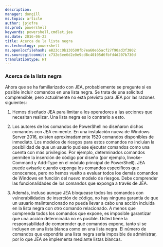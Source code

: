 ```yaml
---
description: 
manager: dongill
ms.topic: article
author: jpjofre
ms.prod: powershell
keywords: powershell,cmdlet,jea
ms.date: 2016-06-22
title: Acerca de la lista negra
ms.technology: powershell
ms.openlocfilehash: e823cc0b130500fb7ea60e65acf27f90ad3f3802
ms.sourcegitcommit: c732e3ee6d2e0e9cd8c40105d6fbfd4d207b730d
translationtype: HT
---
```

### <a name="on-blacklisting"></a>Acerca de la lista negra
Ahora que se ha familiarizado con JEA, probablemente se pregunte si es posible incluir comandos en una lista negra.
Se trata de una solicitud comprensible, pero actualmente no está previsto para JEA por las razones siguientes:

1.  Hemos diseñado JEA para limitar a los operadores a las acciones que necesitan realizar.
Una lista negra es lo contrario a esto.

2.  Los autores de los comandos de PowerShell no diseñaron dichos comandos con JEA en mente.
En una instalación nueva de Windows Server 2016, existen aproximadamente 1520 comandos disponibles de inmediato.
Los modelos de riesgos para estos comandos no incluían la posibilidad de que un usuario pudiese ejecutar comandos como una cuenta con más privilegios.
Por ejemplo, determinados comandos permiten la inserción de código por diseño (por ejemplo, Invoke-Command y Add-Type en el módulo principal de PowerShell).
JEA puede avisarle cuando exponga los comandos específicos que conocemos, pero no hemos vuelto a evaluar todos los demás comandos de Windows en función del nuevo modelo de riesgos.
Debe comprender las funcionalidades de los comandos que exponga a través de JEA.  

3.  Además, incluso aunque JEA bloquease todos los comandos con vulnerabilidades de inserción de código, no hay ninguna garantía de que un usuario malintencionado no pueda llevar a cabo una acción incluida en la lista negra con otro comando relacionado.
A menos que comprenda todos los comandos que expone, es imposible garantizar que una acción determinada no es posible.
Usted tiene la responsabilidad de comprender qué comandos expone, tanto si se incluyen en una lista blanca como en una lista negra.
El número de comandos que expondría una lista negra sería imposible de administrar, por lo que JEA se implementa mediante listas blancas.

